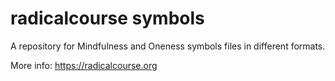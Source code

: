 # radicalcourse symbols

A repository for Mindfulness and Oneness symbols files in different formats.

More info: https://radicalcourse.org
